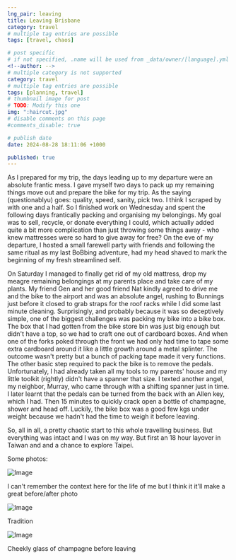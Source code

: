 ```yaml
---
lng_pair: leaving
title: Leaving Brisbane
category: travel
# multiple tag entries are possible
tags: [travel, chaos]

# post specific
# if not specified, .name will be used from _data/owner/[language].yml
<!--author: -->
# multiple category is not supported
category: travel
# multiple tag entries are possible
tags: [planning, travel]
# thumbnail image for post
# TODO: Modify this one
img: ":haircut.jpg"
# disable comments on this page
#comments_disable: true

# publish date
date: 2024-08-28 18:11:06 +1000

published: true
---
```


As I prepared for my trip, the days leading up to my departure were an absolute frantic mess. I gave myself two days to pack up my remaining things move out and prepare the bike for my trip. As the saying (questionablyu) goes: quality, speed, sanity, pick two. I think I scraped by with one and a half. So I finished work on Wednesday and spent the following days frantically packing and organising my belongings. My goal was to sell, recycle, or donate everything I could, which actually added quite a bit more complication than just throwing some things away - who knew mattresses were so hard to give away for free? On the eve of my departure, I hosted a small farewell party with friends and following the same ritual as my last BoBbing adventure, had my head shaved to mark the beginning of my fresh streamlined self.

On Saturday I managed to finally get rid of my old mattress, drop my meagre remaining belongings at my parents place and take care of my plants. My friend Gen and her good friend Nat kindly agreed to drive me and the bike to the airport and was an absolute angel, rushing to Bunnings just before it closed to grab straps for the roof racks while I did some last minute cleaning. Surprisingly, and probably because it was so deceptively simple, one of the biggest challenges was packing my bike into a bike box. The box that I had gotten from the bike store bin was just big enough but didn't have a top, so we had to craft one out of cardboard boxes. And when one of the forks poked through the front we had only had time to tape some extra cardboard around it like a little growth around a metal splinter. The outcome wasn't pretty but a bunch of packing tape made it very functions. The other basic step required to pack the bike is to remove the pedals. Unfortunately, I had already taken all my tools to my parents' house and my little toolkit (rightly) didn't have a spanner that size. I texted another angel, my neighbor, Murray, who came through with a shifting spanner just in time. I later learnt that the pedals can be turned from the back with an Allen key, which I had. Then 15 minutes to quickly crack open a bottle of champagne, shower and head off. Luckily, the bike box was a good few kgs under weight because we hadn't had the time to weigh it before leaving.

So, all in all, a pretty chaotic start to this whole travelling business. But everything was intact and I was on my way. But first an 18 hour layover in Taiwan and and a chance to explore Taipei.

Some photos:

![Image](:big_belly.jpg)

I can't remember the context here for the life of me but I think it it'll make a great before/after photo

![Image](:haircut.jpg)

Tradition

![Image](:champagne.jpg)

Cheekly glass of champagne before leaving
